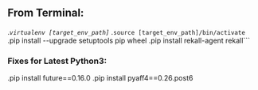 ## From Terminal:
.*`virtualenv [target_env_path]`
.*`source [target_env_path]/bin/activate`
.pip install --upgrade setuptools pip wheel
.pip install rekall-agent rekall```

### Fixes for Latest Python3:
.pip install future==0.16.0
.pip install pyaff4==0.26.post6

